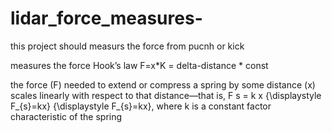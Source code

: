 # lidar_force_measures-
this project should measurs the force from pucnh or kick

measures the force Hook’s law
F=x*K = delta-distance * const

 the force (F) needed to extend or compress a spring by some distance (x) scales linearly with respect to that distance—that is, F s = k x {\displaystyle F_{s}=kx} {\displaystyle F_{s}=kx}, where k is a constant factor characteristic of the spring
 
 
